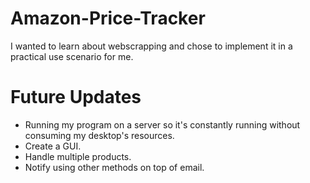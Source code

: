 # Amazon-Price-Tracker
I wanted to learn about webscrapping and chose to implement it in a practical use scenario for me.

# Future Updates
- Running my program on a server so it's constantly running without consuming my desktop's resources.
- Create a GUI.
- Handle multiple products.
- Notify using other methods on top of email.
